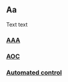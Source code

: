 ## Aa 
Text text

### [AAA](/wiki/AAA.md)
### [AOC](/wiki/AOC.md)
### [Automated control](/wiki/automatedcontrol.md)

